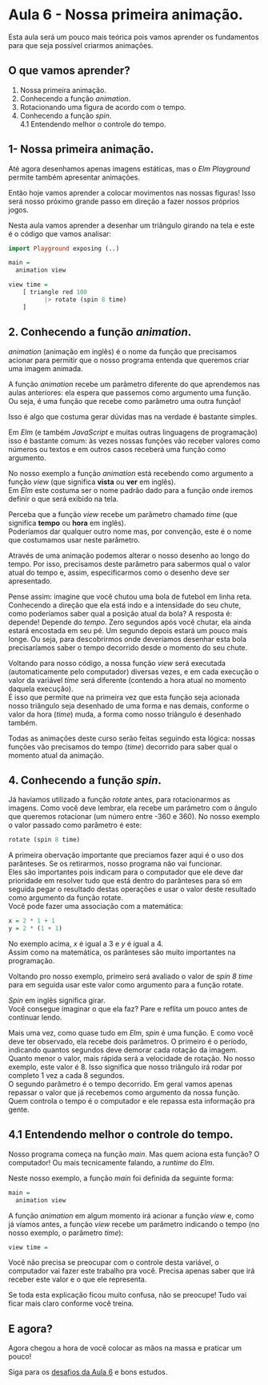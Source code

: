 # Aula 6 - Nossa primeira animação.

Esta aula será um pouco mais teórica pois vamos aprender os
fundamentos para que seja possível criarmos animações.

## O que vamos aprender?

1. Nossa primeira animação.  
2. Conhecendo a função *animation*.  
3. Rotacionando uma figura de acordo com o tempo.  
4. Conhecendo a função *spin*.  
4.1 Entendendo melhor o controle do tempo.  

## 1- Nossa primeira animação.

Até agora desenhamos apenas imagens estáticas, mas o
*Elm Playground* permite também apresentar animações.

Então hoje vamos aprender a colocar movimentos nas
nossas figuras! Isso será nosso próximo grande passo
em direção a fazer nossos próprios jogos.

Nesta aula vamos aprender a desenhar um triângulo
girando na tela e este é o código que vamos analisar:

```haskell
import Playground exposing (..)

main =
  animation view

view time =
    [ triangle red 100
          |> rotate (spin 8 time)
    ]
```

## 2. Conhecendo a função *animation*.

*animation* (animação em inglês) é o nome da função que
precisamos acionar para permitir que o nosso programa
entenda que queremos criar uma imagem animada.

A função *animation* recebe um parâmetro
diferente do que aprendemos nas aulas anteriores: ela
espera que passemos como argumento uma função. Ou seja,
é uma função que recebe como parâmetro uma outra função!

Isso é algo que costuma gerar dúvidas mas
na verdade é bastante simples.

Em *Elm* (e também *JavaScript* e muitas outras linguagens
de programação) isso é bastante comum: às vezes nossas
funções vão receber valores como números ou textos
e em outros casos receberá uma função como argumento.

No nosso exemplo a função *animation* está recebendo como
argumento a função *view* (que significa **vista** ou **ver**
em inglês).   
Em *Elm* este costuma ser o nome padrão dado para a função
onde iremos definir o que será exibido na tela.

Perceba que a função *view* recebe um parâmetro chamado *time* 
(que significa **tempo** ou **hora** em inglês).  
Poderíamos dar qualquer outro nome mas, por convenção,
este é o nome que costumamos usar neste parâmetro.  

Através de uma animação podemos alterar o nosso desenho
ao longo do tempo. Por isso, precisamos deste parâmetro
para sabermos qual o valor atual do tempo e, assim,
especificarmos como o desenho deve ser apresentado.

Pense assim: imagine que você chutou uma bola de futebol
em linha reta. Conhecendo a direção que ela está indo
e a intensidade do seu chute, como poderíamos saber qual
a posição atual da bola? A resposta é: depende! Depende do
*tempo*. Zero segundos após você chutar, ela ainda estará
encostada em seu pé. Um segundo depois estará um pouco
mais longe. Ou seja, para descobrirmos onde deveríamos 
desenhar esta bola precisaríamos saber o tempo decorrido
desde o momento do seu chute.

Voltando para nosso código, a nossa função *view* será
executada (automaticamente pelo computador) diversas vezes,
e em cada execução o valor da variável *time* será diferente (contendo
a hora atual no momento daquela execução).  
É isso que permite que na primeira vez que esta função
seja acionada nosso triângulo seja desenhado de uma forma
e nas demais, conforme o valor da hora (*time*) muda, a
forma como nosso triângulo é desenhado também.

Todas as animações deste curso serão feitas seguindo esta
lógica: nossas funções vão precisamos do tempo (*time*) 
decorrido para saber qual o momento atual da animação.

## 4. Conhecendo a função *spin*.

Já havíamos utilizado a função *rotate* antes, para
rotacionarmos as imagens. Como você deve lembrar, ela
recebe um parâmetro com o ângulo que queremos rotacionar
(um número entre -360 e 360). No nosso exemplo o valor
passado como parâmetro é este:

```haskell
rotate (spin 8 time)
```

A primeira obervação importante que preciamos fazer aqui
é o uso dos parânteses. Se os retirarmos, nosso programa
não vai funcionar.  
Eles são importantes pois indicam para o computador
que ele deve dar prioridade em resolver tudo que está dentro
do parânteses para só em seguida pegar o resultado destas
operações e usar o valor deste resultado como argumento da função
rotate.  
Você pode fazer uma associação com a matemática:  

```haskell
x = 2 * 1 + 1  
y = 2 * (1 + 1)  
```

No exemplo acima, *x* é igual a 3 e *y* é igual a 4.  
Assim como na matemática, os parânteses são
muito importantes na programação.

Voltando pro nosso exemplo, primeiro será avaliado o 
valor de *spin 8 time* para em seguida usar este valor
como argumento para a função rotate.

*Spin* em inglês significa girar.  
Você consegue imaginar o que ela faz? Pare e reflita um pouco
antes de continuar lendo.

Mais uma vez, como quase tudo em *Elm*, *spin* é uma função.
E como você deve ter observado, ela recebe dois parâmetros.
O primeiro é o período, indicando quantos segundos deve
demorar cada rotação da imagem. Quanto menor o valor, mais rápida
será a velocidade de rotação. No nosso exemplo, este valor é
8. Isso significa que nosso triângulo irá rodar por completo 1
vez a cada 8 segundos.  
O segundo parâmetro é o tempo decorrido. Em geral vamos apenas
repassar o valor que já recebemos como argumento da nossa função.
Quem controla o tempo é o computador e ele repassa esta informação
pra gente.

## 4.1 Entendendo melhor o controle do tempo.

Nosso programa começa na função *main*. Mas quem aciona esta função?
O computador! Ou mais tecnicamente falando, a *runtime* do *Elm*.

Neste nosso exemplo, a função *main* foi definida da seguinte forma:

```haskell
main =
  animation view
```

A função *animation* em algum momento irá acionar a função *view* 
e, como já víamos antes, a função *view* recebe um parâmetro
indicando o tempo (no nosso exemplo, o parâmetro *time*):

```haskell
view time =
```

Você não precisa se preocupar com o controle desta variável, o computador vai
fazer este trabalho pra você. Precisa apenas saber que irá receber este
valor e o que ele representa.

Se toda esta explicação ficou muito confusa, não se preocupe!
Tudo vai ficar mais claro conforme você treina.

## E agora?

Agora chegou a hora de você colocar as mãos na massa
e praticar um pouco!

Siga para os [desafios da Aula 6](/aula_6_desafios.html) e bons estudos.
